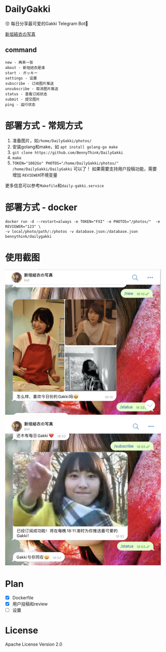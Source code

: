 # DailyGakki
😚 每日分享最可爱的Gakki
Telegram Bot🤖️

[新垣結衣の写真](https://t.me/my_gakki_bot)

## command
```
new - 再来一张
about - 新垣结衣是谁
start - ガッキー
settings - 设置
subscribe - 订阅图片推送
unsubscribe - 取消图片推送
status - 查看订阅状态
submit - 提交图片
ping - 运行状态
```

# 部署方式 - 常规方式
1. 准备图片，如`/home/DailyGakki/photos/`
2. 安装golang和make，如 `apt install golang-go make`
3. `git clone https://github.com/BennyThink/DailyGakki`
4. `make`
5. `TOKEN="1082Go" PHOTOS="/home/DailyGakki/photos/" /home/DailyGakki/DailyGakki`
可以了！ 如果需要支持用户投稿功能，需要增加 `REVIEWER`环境变量

更多信息可以参考`Makefile`和`daily-gakki.service`

# 部署方式 - docker
```shell script
docker run -d --restart=always -e TOKEN="FXI" -e PHOTOS="/photos/"  -e REVIEWER="123" \
-v local/photo/path/:/photos -v database.json:/database.json
bennythink/dailygakki
```

# 使用截图
![](assets/1.png)

![](assets/2.png)

# Plan
- [x] Dockerfile
- [x] 用户投稿和review
- [ ] 设置

# License
Apache License Version 2.0
